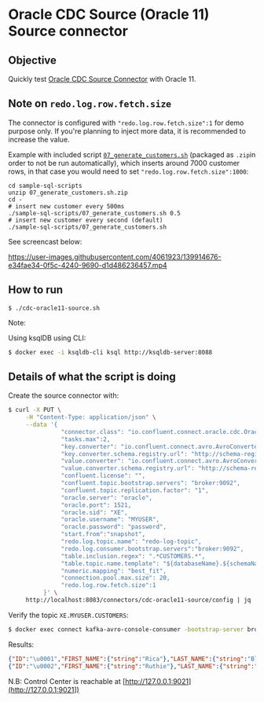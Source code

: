 # Oracle CDC Source (Oracle 11) Source connector

## Objective

Quickly test [Oracle CDC Source Connector](https://docs.confluent.io/kafka-connect-oracle-cdc/current/) with Oracle 11.

## Note on `redo.log.row.fetch.size`

The connector is configured with `"redo.log.row.fetch.size":1` for demo purpose only. If you're planning to inject more data, it is recommended to increase the value.

Example with included script [`07_generate_customers.sh`](https://github.com/vdesabou/kafka-docker-playground/blob/master/connect/connect-cdc-oracle19-source/sample-sql-scripts/07_generate_customers.sh.zip) (packaged as `.zip`in order to not be run automatically), which inserts around 7000 customer rows, in that case you would need to set `"redo.log.row.fetch.size":1000`:

```
cd sample-sql-scripts
unzip 07_generate_customers.sh.zip 
cd -
# insert new customer every 500ms
./sample-sql-scripts/07_generate_customers.sh 0.5
# insert new customer every second (default)
./sample-sql-scripts/07_generate_customers.sh 
```

See screencast below:


https://user-images.githubusercontent.com/4061923/139914676-e34fae34-0f5c-4240-9690-d1d486236457.mp4


## How to run

```
$ ./cdc-oracle11-source.sh
```

Note:

Using ksqlDB using CLI:

```bash
$ docker exec -i ksqldb-cli ksql http://ksqldb-server:8088
```

## Details of what the script is doing

Create the source connector with:

```bash
$ curl -X PUT \
     -H "Content-Type: application/json" \
     --data '{
               "connector.class": "io.confluent.connect.oracle.cdc.OracleCdcSourceConnector",
               "tasks.max":2,
               "key.converter": "io.confluent.connect.avro.AvroConverter",
               "key.converter.schema.registry.url": "http://schema-registry:8081",
               "value.converter": "io.confluent.connect.avro.AvroConverter",
               "value.converter.schema.registry.url": "http://schema-registry:8081",
               "confluent.license": "",
               "confluent.topic.bootstrap.servers": "broker:9092",
               "confluent.topic.replication.factor": "1",
               "oracle.server": "oracle",
               "oracle.port": 1521,
               "oracle.sid": "XE",
               "oracle.username": "MYUSER",
               "oracle.password": "password",
               "start.from":"snapshot",
               "redo.log.topic.name": "redo-log-topic",
               "redo.log.consumer.bootstrap.servers":"broker:9092",
               "table.inclusion.regex": ".*CUSTOMERS.*",
               "table.topic.name.template": "${databaseName}.${schemaName}.${tableName}",
               "numeric.mapping": "best_fit",
               "connection.pool.max.size": 20,
               "redo.log.row.fetch.size":1
          }' \
     http://localhost:8083/connectors/cdc-oracle11-source/config | jq .
```

Verify the topic `XE.MYUSER.CUSTOMERS`:

```bash
$ docker exec connect kafka-avro-console-consumer -bootstrap-server broker:9092 --property schema.registry.url=http://schema-registry:8081 --topic XE.MYUSER.CUSTOMERS --from-beginning --max-messages 2
```

Results:

```json
{"ID":"\u0001","FIRST_NAME":{"string":"Rica"},"LAST_NAME":{"string":"Blaisdell"},"EMAIL":{"string":"rblaisdell0@rambler.ru"},"GENDER":{"string":"Female"},"CLUB_STATUS":{"string":"bronze"},"COMMENTS":{"string":"Universal optimal hierarchy"},"CREATE_TS":{"long":1604047105216},"UPDATE_TS":{"long":1604047105000},"op_type":"R","table":"ORCLCDB.C##MYUSER.CUSTOMERS","scn":"1449498"}
{"ID":"\u0002","FIRST_NAME":{"string":"Ruthie"},"LAST_NAME":{"string":"Brockherst"},"EMAIL":{"string":"rbrockherst1@ow.ly"},"GENDER":{"string":"Female"},"CLUB_STATUS":{"string":"platinum"},"COMMENTS":{"string":"Reverse-engineered tangible interface"},"CREATE_TS":{"long":1604047105230},"UPDATE_TS":{"long":1604047105000},"op_type":"R","table":"ORCLCDB.C##MYUSER.CUSTOMERS","scn":"1449498"}
```

N.B: Control Center is reachable at [http://127.0.0.1:9021](http://127.0.0.1:9021])
